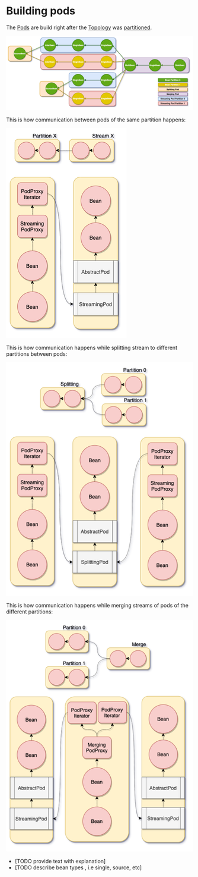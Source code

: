 Building pods
=======

<!-- START doctoc generated TOC please keep comment here to allow auto update -->
<!-- DON'T EDIT THIS SECTION, INSTEAD RE-RUN doctoc TO UPDATE -->
<!-- END doctoc generated TOC please keep comment here to allow auto update -->

The [Pods](definitions.md#pod) are build right after the [Topology](definitions.md#topology) was [partitioned](partitioning.md).

![Building Pods from Beans][pod-building]

This is how communication between pods of the same partition happens:

![Streaming Pod communication schema][pod-building-streaming]

This is how communication happens while splitting stream to different partitions between pods:

![Splitting Pod communication schema][pod-building-splitting]

This is how communication happens while merging streams of pods of the different partitions:

![Merging Pod communication schema][pod-building-merging]


* [TODO provide text with explanation]
* [TODO describe bean types , i.e single, source, etc]

[pod-building]: assets/pod-building.png "Building Pods from Beans"
[pod-building-streaming]: assets/pod-building-streaming.png "Streaming Pod communication schema"
[pod-building-splitting]: assets/pod-building-splitting.png "Splitting Pod communication schema"
[pod-building-merging]: assets/pod-building-merging.png "Merging Pod communication schema"
